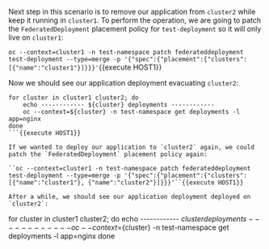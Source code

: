 Next step in this scenario is to remove our application from `cluster2` while keep it running in `cluster1`. To perform the operation, we are going to patch the `FederatedDeployment` placement policy for `test-deployment` so it will only live on `cluster1`:

``oc --context=cluster1 -n test-namespace patch federateddeployment test-deployment --type=merge -p '{"spec":{"placement":{"clusters": [{"name":"cluster1"}]}}}'``{{execute HOST1}}

Now we should see our application deployment evacuating `cluster2`:

```
for cluster in cluster1 cluster2; do
    echo ------------ ${cluster} deployments ------------
    oc --context=${cluster} -n test-namespace get deployments -l app=nginx
done
```{{execute HOST1}}

If we wanted to deploy our application to `cluster2` again, we could patch the `FederatedDeployment` placement policy again:

``oc --context=cluster1 -n test-namespace patch federateddeployment test-deployment --type=merge -p '{"spec":{"placement":{"clusters": [{"name":"cluster1"}, {"name":"cluster2"}]}}}'``{{execute HOST1}}

After a while, we should see our application deployment deployed on `cluster2`:

```
for cluster in cluster1 cluster2; do
    echo ------------ ${cluster} deployments ------------
    oc --context=${cluster} -n test-namespace get deployments -l app=nginx
done
```{{execute HOST1}}
